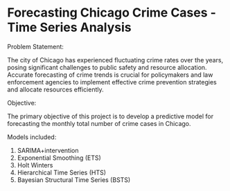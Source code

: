 # Forecasting Chicago Crime Cases - Time Series Analysis


Problem Statement:

The city of Chicago has experienced fluctuating crime rates over the years, posing significant challenges to public safety and resource allocation. Accurate forecasting of crime trends is crucial for policymakers and law enforcement agencies to implement effective crime prevention strategies and allocate resources efficiently.

Objective:

The primary objective of this project is to develop a predictive model for forecasting the monthly total number of crime cases in Chicago. 

Models included:
1. SARIMA+intervention
2. Exponential Smoothing (ETS)
3. Holt Winters
4. Hierarchical Time Series (HTS)
5. Bayesian Structural Time Series (BSTS)

